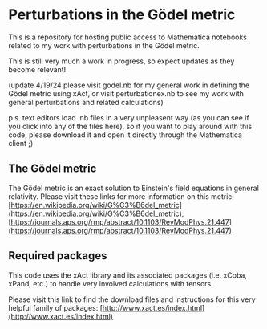 # Perturbations in the Gödel metric
This is a repository for hosting public access to Mathematica notebooks related to my work with perturbations in the Gödel metric.

This is still very much a work in progress, so expect updates as they become relevant!

(update 4/19/24 please visit godel.nb for my general work in defining the Gödel metric using xAct, or visit perturbationex.nb to see my work with general perturbations and related calculations)

p.s. text editors load .nb files in a very unpleasent way (as you can see if you click into any of the files here), so if you want to play around with this code, please download it and open it directly through the Mathematica client ;)

## The Gödel metric
The Gödel metric is an exact solution to Einstein's field equations in general relativity. Please visit these links for more information on this metric: [https://en.wikipedia.org/wiki/G%C3%B6del_metric](https://en.wikipedia.org/wiki/G%C3%B6del_metric),  [https://journals.aps.org/rmp/abstract/10.1103/RevModPhys.21.447](https://journals.aps.org/rmp/abstract/10.1103/RevModPhys.21.447)

## Required packages
This code uses the xAct library and its associated packages (i.e. xCoba, xPand, etc.) to handle very involved calculations with tensors.

Please visit this link to find the download files and instructions for this very helpful family of packages: [http://www.xact.es/index.html](http://www.xact.es/index.html)
